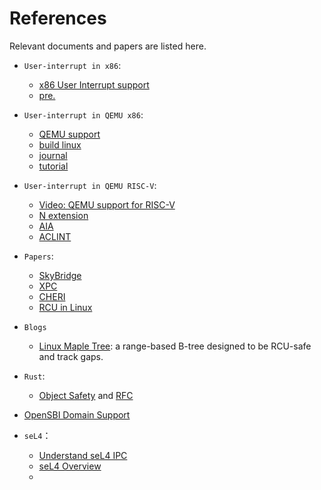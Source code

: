 # References

Relevant documents and papers are listed here.

- `User-interrupt in x86`:
  - [x86 User Interrupt support](https://lwn.net/Articles/869140/)
  - [pre.](https://lpc.events/event/11/contributions/985/attachments/756/1417/User_Interrupts_LPC_2021.pdf)

- `User-interrupt in QEMU x86`:
  - [QEMU support](https://github.com/OS-F-4/qemu-uintr)
  - [build linux](https://github.com/OS-F-4/usr-intr/blob/main/ppt/%E5%B1%95%E7%A4%BA%E6%96%87%E6%A1%A3/linux-kernel.md)
  - [journal](https://github.com/OS-F-4/usr-intr/blob/main/ppt/qemu%E5%B7%A5%E4%BD%9C%E6%96%87%E6%A1%A3%E5%88%86%E5%9D%97/%E9%97%AE%E9%A2%98%E4%BB%A5%E5%8F%8A%E6%8E%A2%E7%A9%B6%E8%BF%87%E7%A8%8B.md)
  - [tutorial](https://github.com/OS-F-4/qemu-tutorial/blob/master/qemu-tutorial.md)

- `User-interrupt in QEMU RISC-V`:
  - [Video: QEMU support for RISC-V](https://www.youtube.com/watch?v=b5g8u3GA-lo)
  - [N extension](https://gallium70.github.io/rv-n-ext-impl/intro.html)
  - [AIA](https://github.com/riscv/riscv-aia)
  - [ACLINT](https://github.com/riscv/riscv-aclint/blob/main/riscv-aclint.adoc)

- `Papers`:
  - [SkyBridge](https://ieeexplore.ieee.org/document/9627571)
  - [XPC](https://ieeexplore.ieee.org/document/8980352)
  - [CHERI](https://ieeexplore.ieee.org/document/7163016)
  - [RCU in Linux](https://pdos.csail.mit.edu/6.828/2018/readings/rcu-decade-later.pdf)

- `Blogs`
  - [Linux Maple Tree](https://blogs.oracle.com/linux/post/the-maple-tree-a-modern-data-structure-for-a-complex-problem): a range-based B-tree designed to be RCU-safe and track gaps.

- `Rust`:
  - [Object Safety](https://doc.rust-lang.org/reference/items/traits.html#object-safety) and [RFC](https://github.com/rust-lang/rfcs/blob/master/text/0255-object-safety.md)

- [OpenSBI Domain Support](https://github.com/riscv-software-src/opensbi/blob/master/docs/domain_support.md)

- `seL4`：
  - [Understand seL4 IPC](https://microkerneldude.org/2019/03/07/how-to-and-how-not-to-use-sel4-ipc/)
  - [seL4 Overview](https://sel4.systems/About/seL4-whitepaper.pdf)
  - 